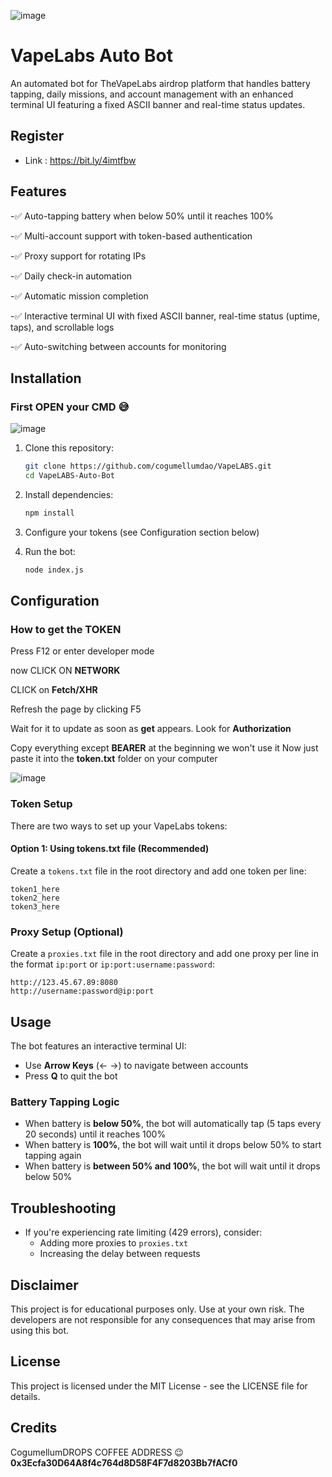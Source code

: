 ![image](https://github.com/user-attachments/assets/2a0be17a-b6bb-4c87-9c7b-6b201f894095)

# VapeLabs Auto Bot

An automated bot for TheVapeLabs airdrop platform that handles battery tapping, daily missions, and account management with an enhanced terminal UI featuring a fixed ASCII banner and real-time status updates.

## Register

- Link : https://bit.ly/4imtfbw

## Features

-✅ Auto-tapping battery when below 50% until it reaches 100%

-✅ Multi-account support with token-based authentication

-✅ Proxy support for rotating IPs

-✅ Daily check-in automation

-✅ Automatic mission completion

-✅ Interactive terminal UI with fixed ASCII banner, real-time status (uptime, taps), and scrollable logs

-✅ Auto-switching between accounts for monitoring


## Installation

### First OPEN your CMD 😅

![image](https://github.com/user-attachments/assets/b5a20fc8-b9e8-4223-9cd5-805ce82df662)


1. Clone this repository:
   ```bash
   git clone https://github.com/cogumellumdao/VapeLABS.git
   cd VapeLABS-Auto-Bot
   ```

2. Install dependencies:
   ```bash
   npm install
   ```

3. Configure your tokens (see Configuration section below)

4. Run the bot:
   ```bash
   node index.js
   ```

## Configuration

### How to get the TOKEN

Press F12 or enter developer mode

now CLICK ON **NETWORK**

CLICK on **Fetch/XHR**

Refresh the page by clicking F5

Wait for it to update as soon as **get** appears. Look for **Authorization**

Copy everything except **BEARER** at the beginning we won't use it
Now just paste it into the **token.txt** folder on your computer

![image](https://github.com/user-attachments/assets/173c0c7a-1da0-45ef-86e1-60a792e7c1af)


### Token Setup

There are two ways to set up your VapeLabs tokens:

#### Option 1: Using tokens.txt file (Recommended)

Create a `tokens.txt` file in the root directory and add one token per line:

```
token1_here
token2_here
token3_here
```

### Proxy Setup (Optional)

Create a `proxies.txt` file in the root directory and add one proxy per line in the format `ip:port` or `ip:port:username:password`:

```
http://123.45.67.89:8080
http://username:password@ip:port
```

## Usage

The bot features an interactive terminal UI:

- Use **Arrow Keys** (← →) to navigate between accounts
- Press **Q** to quit the bot

### Battery Tapping Logic

- When battery is **below 50%**, the bot will automatically tap (5 taps every 20 seconds) until it reaches 100%
- When battery is **100%**, the bot will wait until it drops below 50% to start tapping again
- When battery is **between 50% and 100%**, the bot will wait until it drops below 50%

## Troubleshooting

- If you're experiencing rate limiting (429 errors), consider:
  - Adding more proxies to `proxies.txt`
  - Increasing the delay between requests

## Disclaimer

This project is for educational purposes only. Use at your own risk. The developers are not responsible for any consequences that may arise from using this bot.

## License

This project is licensed under the MIT License - see the LICENSE file for details.

## Credits

CogumellumDROPS COFFEE ADDRESS 😉 **0x3Ecfa30D64A8f4c764d8D58F4F7d8203Bb7fACf0**
